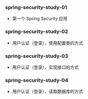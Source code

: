 ### spring-security-study-01

- 第一个 Spring Security 应用

### spring-security-study-02

- 用户认证（登录），使用配置类的方式

### spring-security-study-03

- 用户认证（登录），实现接口的方式

### spring-security-study-04

- 用户认证（登录），读取数据库的方式
